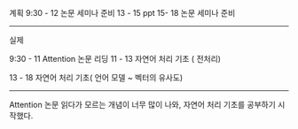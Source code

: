 
계획
9:30 - 12 논문 세미나 준비
13 - 15 ppt
15- 18 논문 세미나 준비

---
실제

9:30 - 11 Attention 논문 리딩
11 - 13 자연어 처리 기초 ( 전처리)

13 - 18 자연어 처리 기초( 언어 모델 ~ 벡터의 유사도)



---
Attention 논문 읽다가 모르는 개념이 너무 많이 나와, 자연어 처리 기초를 공부하기 시작했다.
